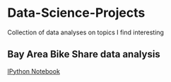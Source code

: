 # Data-Science-Projects
Collection of data analyses on topics I find interesting

Bay Area Bike Share data analysis
---
[IPython Notebook](http://nbviewer.ipython.org/github/Biodun/Data-Science-Projects/blob/master/BayAreaBikeShare/Data_challenge_1.ipynb)
